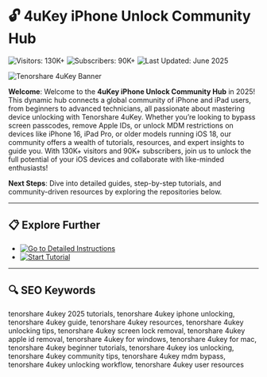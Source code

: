 # 🔓 4uKey iPhone Unlock Community Hub  

![Visitors: 130K+](https://img.shields.io/badge/Visitors-130K+-ff9f43) ![Subscribers: 90K+](https://img.shields.io/badge/Subscribers-90K+-6ab04c) ![Last Updated: June 2025](https://img.shields.io/badge/Last_Updated-June_2025-3498db)  

![Tenorshare 4uKey Banner](https://i.ytimg.com/vi/-OVvCvQw0t8/maxresdefault.jpg)  

**Welcome**: Welcome to the **4uKey iPhone Unlock Community Hub** in 2025! This dynamic hub connects a global community of iPhone and iPad users, from beginners to advanced technicians, all passionate about mastering device unlocking with Tenorshare 4uKey. Whether you’re looking to bypass screen passcodes, remove Apple IDs, or unlock MDM restrictions on devices like iPhone 16, iPad Pro, or older models running iOS 18, our community offers a wealth of tutorials, resources, and expert insights to guide you. With 130K+ visitors and 90K+ subscribers, join us to unlock the full potential of your iOS devices and collaborate with like-minded enthusiasts!  

**Next Steps**: Dive into detailed guides, step-by-step tutorials, and community-driven resources by exploring the repositories below.  

---

## 📋 Explore Further  

- [![Go to Detailed Instructions](https://img.shields.io/badge/Go_to_Detailed_Instructions-NOW-blueviolet)](https://github.com/4uKey-iPhone-Community/4uKey-iPhone-Unlock-Hub)  
- [![Start Tutorial](https://img.shields.io/badge/Start_Tutorial-NOW-blueviolet)](https://github.com/4uKey-iPhone-Community/4uKey-iPhone-Unlock-Hub)  

---

## 🔍 SEO Keywords  

tenorshare 4ukey 2025 tutorials, tenorshare 4ukey iphone unlocking, tenorshare 4ukey guide, tenorshare 4ukey resources, tenorshare 4ukey unlocking tips, tenorshare 4ukey screen lock removal, tenorshare 4ukey apple id removal, tenorshare 4ukey for windows, tenorshare 4ukey for mac, tenorshare 4ukey beginner tutorials, tenorshare 4ukey ios unlocking, tenorshare 4ukey community tips, tenorshare 4ukey mdm bypass, tenorshare 4ukey unlocking workflow, tenorshare 4ukey user resources
